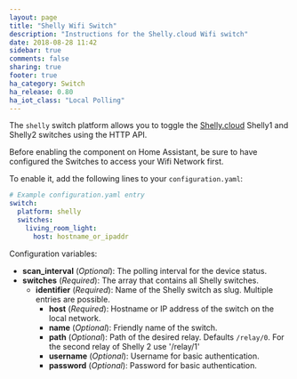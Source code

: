 ```yaml
---
layout: page
title: "Shelly Wifi Switch"
description: "Instructions for the Shelly.cloud Wifi switch"
date: 2018-08-28 11:42
sidebar: true
comments: false
sharing: true
footer: true
ha_category: Switch
ha_release: 0.80
ha_iot_class: "Local Polling"
---
```



The `shelly` switch platform allows you to toggle the [Shelly.cloud](https://shelly.cloud) Shelly1 and Shelly2 switches using the HTTP API.

Before enabling the component on Home Assistant, be sure to have configured the Switches to access your Wifi Network first.

To enable it, add the following lines to your `configuration.yaml`:

```yaml
# Example configuration.yaml entry
switch:
  platform: shelly
  switches:
    living_room_light:
      host: hostname_or_ipaddr
```

Configuration variables:
- **scan_interval** (*Optional*): The polling interval for the device status.
- **switches** (*Required*): The array that contains all Shelly switches.
  - **identifier** (*Required*): Name of the Shelly switch as slug. Multiple entries are possible.
    - **host** (*Required*): Hostname or IP address of the switch on the local network.
    - **name** (*Optional*): Friendly name of the switch.
    - **path** (*Optional*): Path of the desired relay. Defaults `/relay/0`. For the second relay of Shelly 2 use '/relay/1'
    - **username** (*Optional*): Username for basic authentication.
    - **password** (*Optional*): Password for basic authentication.
